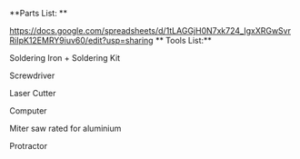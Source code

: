 **Parts List: **

https://docs.google.com/spreadsheets/d/1tLAGGjH0N7xk724_IgxXRGwSvrRiIpK12EMRY9iuv60/edit?usp=sharing
**
Tools List:**

Soldering Iron + Soldering Kit

Screwdriver

Laser Cutter

Computer

Miter saw rated for aluminium

Protractor
